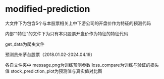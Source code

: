 # modified-prediction
大文件下为包含5个与本股票相关上中下游公司的开盘价作为特征的预测代码

内部"1特征"的文件下为只有本只股票开盘价作为特征的特征代码

get_data为爬虫文件

预测贵州茅台股票（2018.01.02-2024.04.19）

各自文件夹中
message.png为训练预测参数
loss_compare为训练与验证的损失值
stock_prediction_plot为预测值与真实值对比图

